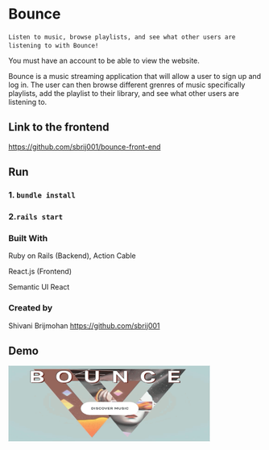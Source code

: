 # Bounce

`Listen to music, browse playlists, and see what other users are listening to with Bounce!`

You must have an account to be able to view the website.

Bounce is a music streaming application that will allow a user to sign up and log in. The user can then browse different grenres of music specifically playlists, add the playlist to their library, and see what other users are listening to. 

## Link to the frontend  

https://github.com/sbrij001/bounce-front-end

## Run 

### 1. `bundle install`

### 2.`rails start`


### Built With 
  Ruby on Rails (Backend), Action Cable

  React.js (Frontend)

  Semantic UI React

### Created by 

Shivani Brijmohan https://github.com/sbrij001

## Demo 

<img src="bounceGif.gif" alt="demonstration" width="400" height="150" />
